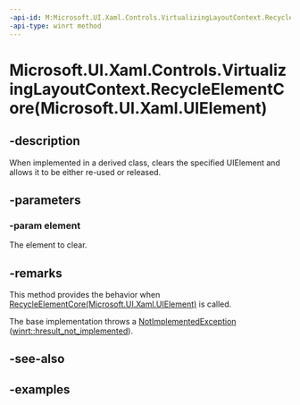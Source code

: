 ```yaml
---
-api-id: M:Microsoft.UI.Xaml.Controls.VirtualizingLayoutContext.RecycleElementCore(Microsoft.UI.Xaml.UIElement)
-api-type: winrt method
---
```


# Microsoft.UI.Xaml.Controls.VirtualizingLayoutContext.RecycleElementCore(Microsoft.UI.Xaml.UIElement)

<!--
protected virtual void RecycleElementCore (Microsoft.UI.Xaml.UIElement element);
-->

## -description

When implemented in a derived class, clears the specified UIElement and allows it to be either re-used or released.

## -parameters

### -param element

The element to clear.

## -remarks

This method provides the behavior when [RecycleElementCore(Microsoft.UI.Xaml.UIElement)](virtualizinglayoutcontext_recycleelementcore_1253021773.md) is called.

The base implementation throws a [NotImplementedException](/dotnet/api/system.notimplementedexception?view=dotnet-uwp-10.0&preserve-view=true) ([winrt::hresult_not_implemented](/uwp/cpp-ref-for-winrt/error-handling/hresult-not-implemented)).

## -see-also

## -examples
